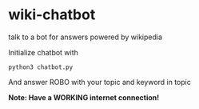 # wiki-chatbot
talk to a bot for answers powered by wikipedia

Initialize chatbot with
```
python3 chatbot.py
```
And answer ROBO with your topic and keyword in topic

**Note: Have a WORKING internet connection!**
